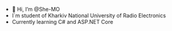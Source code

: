 - 👋 Hi, I’m @She-MO
- I`m student of Kharkiv National University of Radio Electronics
- Currently learning C# and ASP.NET Core
  

<!---
She-MO/She-MO is a ✨ special ✨ repository because its `README.md` (this file) appears on your GitHub profile.
You can click the Preview link to take a look at your changes.
--->
